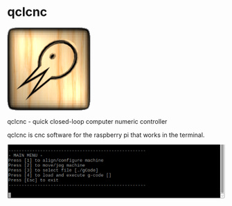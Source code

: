 # qclcnc

![](./source/qclcnc/qclcnc_Icon.png)

qclcnc - quick closed-loop computer numeric controller

qclcnc is cnc software for the raspberry pi that works in the terminal.

![](./imgs/mainMenu.png)

